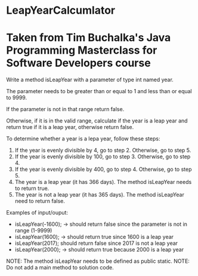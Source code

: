# LeapYearCalcumlator
# Taken from Tim Buchalka's Java Programming Masterclass for Software Developers course
Write a method isLeapYear with a parameter of type int named year.

The parameter needs to be greater than or equal to 1 and less than or equal to 9999.

If the parameter is not in that range return false.

Otherwise, if it is in the valid range, calculate if the year is a leap year and return true if it is a leap year, otherwise return false.

To determine whether a year is a lepa year, follow these steps:
1. If the year is evenly divisible by 4, go to step 2. Otherwise, go to step 5.
2. If the year is evenly divisible by 100, go to step 3. Otherwise, go to step 4.
3. If the year is evenly divisible by 400, go to step 4. Otherwise, go to step 5.
4. The year is a leap year (it has 366 days). The method isLeapYear needs to return true.
5. The year is not a leap year (it has 365 days). The method isLeapYear need to return false.

Examples of input/ouput:
  * isLeapYear(-1600); -> should return false since the parameter is not in range (1-9999)
  * isLeapYear(1600); -> should return true since 1600 is a leap year
  * isLeapYear(2017); should return false since 2017 is not a leap year
  * isLeapYear(2000); -> should return true because 2000 is a leap year
  
  NOTE: The method isLeapYear needs to be defined as public static.
  NOTE: Do not add a main method to solution code.
